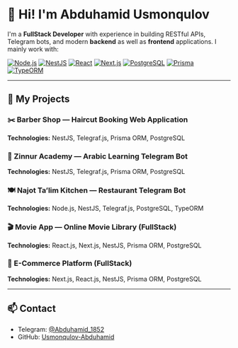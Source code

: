 # 👋 Hi! I'm Abduhamid Usmonqulov

I'm a **FullStack Developer** with experience in building RESTful APIs, Telegram bots, and modern **backend** as well as **frontend** applications.
I mainly work with:

[![Node.js](https://img.shields.io/badge/Node.js-339933?style=for-the-badge&logo=node.js&logoColor=white)](https://nodejs.org/)
[![NestJS](https://img.shields.io/badge/NestJS-E0234E?style=for-the-badge&logo=nestjs&logoColor=white)](https://nestjs.com/)
[![React](https://img.shields.io/badge/React-20232A?style=for-the-badge&logo=react&logoColor=61DAFB)](https://react.dev/)
[![Next.js](https://img.shields.io/badge/Next.js-000000?style=for-the-badge&logo=next.js&logoColor=white)](https://nextjs.org/)
[![PostgreSQL](https://img.shields.io/badge/PostgreSQL-316192?style=for-the-badge&logo=postgresql&logoColor=white)](https://www.postgresql.org/)
[![Prisma](https://img.shields.io/badge/Prisma-2D3748?style=for-the-badge&logo=prisma&logoColor=white)](https://www.prisma.io/)
[![TypeORM](https://img.shields.io/badge/TypeORM-FF6F00?style=for-the-badge&logo=typeorm&logoColor=white)](https://typeorm.io/)


---

## 🚀 My Projects

### ✂️ Barber Shop — Haircut Booking Web Application

**Technologies:** NestJS, Telegraf.js, Prisma ORM, PostgreSQL

### 🕌 Zinnur Academy — Arabic Learning Telegram Bot

**Technologies:** NestJS, Telegraf.js, Prisma ORM, PostgreSQL

### 🍽 Najot Ta’lim Kitchen — Restaurant Telegram Bot

**Technologies:** Node.js, NestJS, Telegraf.js, PostgreSQL, TypeORM

### 🎬 Movie App — Online Movie Library (FullStack)

**Technologies:** React.js, Next.js, NestJS, Prisma ORM, PostgreSQL

### 🛒 E-Commerce Platform (FullStack)

**Technologies:** Next.js, React.js, NestJS, Prisma ORM, PostgreSQL

---

## 📫 Contact

* Telegram: [@Abduhamid_1852](https://t.me/Abduhamid_1852)
* GitHub: [Usmonqulov-Abduhamid](https://github.com/Usmonqulov-Abduhamid-5018844)
